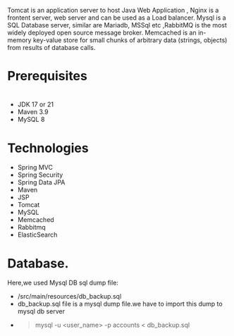 
Tomcat is an application server to host Java Web Application , Nginx is a frontent server, web server and can be used as a Load balancer.  Mysql is a SQL Database server, similar are Mariadb, MSSql etc ,RabbitMQ is the most widely deployed open source message broker.  Memcached is an in-memory key-value store for small chunks of arbitrary data (strings, objects) from results of database calls. 


# Prerequisites
#
- JDK 17 or 21
- Maven 3.9
- MySQL 8

# Technologies 
- Spring MVC
- Spring Security
- Spring Data JPA
- Maven
- JSP
- Tomcat
- MySQL
- Memcached
- Rabbitmq
- ElasticSearch
# Database.
Here,we used Mysql DB 
sql dump file:
- /src/main/resources/db_backup.sql
- db_backup.sql file is a mysql dump file.we have to import this dump to mysql db server
- > mysql -u <user_name> -p accounts < db_backup.sql


